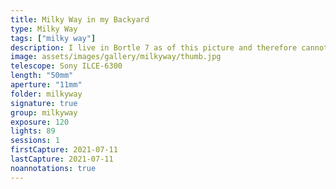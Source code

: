```yaml
---
title: Milky Way in my Backyard
type: Milky Way
tags: ["milky way"]
description: I live in Bortle 7 as of this picture and therefore cannot see the Milky Way even in a single exposure. However, using a high end tracking mount I was able to combine 89 2-minute exposures and resolve the Milky Way through stacking.
image: assets/images/gallery/milkyway/thumb.jpg
telescope: Sony ILCE-6300
length: "50mm"
aperture: "11mm"
folder: milkyway
signature: true
group: milkyway
exposure: 120
lights: 89
sessions: 1
firstCapture: 2021-07-11 
lastCapture: 2021-07-11
noannotations: true
---
```

